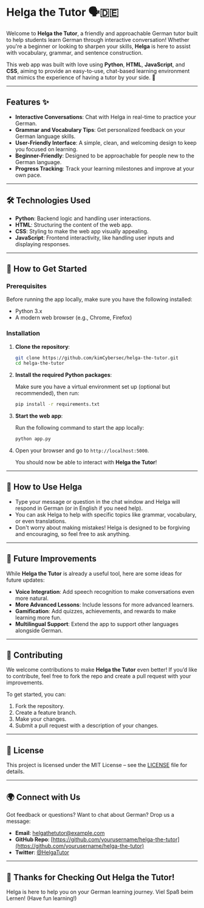 # Helga the Tutor 🗣️🇩🇪

Welcome to **Helga the Tutor**, a friendly and approachable German tutor built to help students learn German through interactive conversation! Whether you're a beginner or looking to sharpen your skills, **Helga** is here to assist with vocabulary, grammar, and sentence construction. 

This web app was built with love using **Python**, **HTML**, **JavaScript**, and **CSS**, aiming to provide an easy-to-use, chat-based learning environment that mimics the experience of having a tutor by your side. 🌟

---

## Features ✨

- **Interactive Conversations**: Chat with Helga in real-time to practice your German.
- **Grammar and Vocabulary Tips**: Get personalized feedback on your German language skills.
- **User-Friendly Interface**: A simple, clean, and welcoming design to keep you focused on learning.
- **Beginner-Friendly**: Designed to be approachable for people new to the German language.
- **Progress Tracking**: Track your learning milestones and improve at your own pace.

---

## 🛠️ Technologies Used

- **Python**: Backend logic and handling user interactions.
- **HTML**: Structuring the content of the web app.
- **CSS**: Styling to make the web app visually appealing.
- **JavaScript**: Frontend interactivity, like handling user inputs and displaying responses.

---

## 🚀 How to Get Started

### Prerequisites

Before running the app locally, make sure you have the following installed:

- Python 3.x
- A modern web browser (e.g., Chrome, Firefox)

### Installation

1. **Clone the repository**:

   ```bash
   git clone https://github.com/kimCybersec/helga-the-tutor.git
   cd helga-the-tutor
   ```

2. **Install the required Python packages**:

   Make sure you have a virtual environment set up (optional but recommended), then run:

   ```bash
   pip install -r requirements.txt
   ```

3. **Start the web app**:

   Run the following command to start the app locally:

   ```bash
   python app.py
   ```

4. Open your browser and go to `http://localhost:5000`.

   You should now be able to interact with **Helga the Tutor**!

---

## 💬 How to Use Helga

- Type your message or question in the chat window and Helga will respond in German (or in English if you need help).
- You can ask Helga to help with specific topics like grammar, vocabulary, or even translations.
- Don't worry about making mistakes! Helga is designed to be forgiving and encouraging, so feel free to ask anything.

---

## 🤖 Future Improvements

While **Helga the Tutor** is already a useful tool, here are some ideas for future updates:

- **Voice Integration**: Add speech recognition to make conversations even more natural.
- **More Advanced Lessons**: Include lessons for more advanced learners.
- **Gamification**: Add quizzes, achievements, and rewards to make learning more fun.
- **Multilingual Support**: Extend the app to support other languages alongside German.

---

## 📱 Contributing

We welcome contributions to make **Helga the Tutor** even better! If you’d like to contribute, feel free to fork the repo and create a pull request with your improvements.

To get started, you can:

1. Fork the repository.
2. Create a feature branch.
3. Make your changes.
4. Submit a pull request with a description of your changes.

---

## 📝 License

This project is licensed under the MIT License – see the [LICENSE](LICENSE) file for details.

---

## 🌍 Connect with Us

Got feedback or questions? Want to chat about German? Drop us a message:

- **Email**: helgathetutor@example.com
- **GitHub Repo**: [https://github.com/yourusername/helga-the-tutor](https://github.com/yourusername/helga-the-tutor)
- **Twitter**: [@HelgaTutor](https://twitter.com/HelgaTutor)

---

## 🎉 Thanks for Checking Out Helga the Tutor!

Helga is here to help you on your German learning journey. Viel Spaß beim Lernen! (Have fun learning!)
```